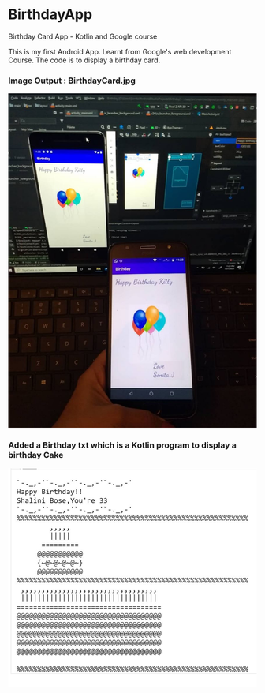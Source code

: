# BirthdayApp
Birthday Card App - Kotlin and Google course

This is my first Android App. Learnt from Google's web development Course.
The code is to display a birthday card. 


### Image Output : BirthdayCard.jpg
<img src="https://github.com/sbose10/BirthdayApp/blob/master/BirthdayCard.JPG"/>


### Added a Birthday txt which is a Kotlin program to display a birthday Cake
<img src="https://github.com/sbose10/BirthdayApp/blob/master/BirthdayCake.JPG"/>
